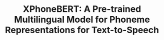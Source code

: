 ---
title: "XPhoneBERT: A Pre-trained Multilingual Model for Phoneme Representations for Text-to-Speech"
collection: publications
permalink: /publication/xphonebert
venue: 'Proceedings of the 24th Annual Conference of the International Speech Communication Association (INTERSPEECH)'
award: 
year: 2023
authors: 'Linh The Nguyen, <b>Thinh Pham</b>, Dat Quoc Nguyen'
paper: "https://arxiv.org/pdf/2305.19709"
code: "https://github.com/VinAIResearch/XPhoneBERT"
blog: "https://www.vinai.io/xphonebert-a-pre-trained-multilingual-model-for-phoneme-representations-for-text-to-speech/"
slide: 
talk: 
---
